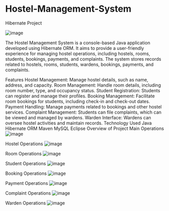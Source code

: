 # Hostel-Management-System
Hibernate Project

![image](https://github.com/user-attachments/assets/97504672-87c2-4ff7-a355-4f30ad3f4d42)

The Hostel Management System is a console-based Java application developed using Hibernate ORM. It aims to provide a user-friendly experience for managing hostel operations, including hostels, rooms, students, bookings, payments, and complaints. The system stores records related to hostels, rooms, students, wardens, bookings, payments, and complaints.

Features
Hostel Management: Manage hostel details, such as name, address, and capacity.
Room Management: Handle room details, including room number, type, and occupancy status.
Student Registration: Students can register and manage their profiles.
Booking Management: Facilitate room bookings for students, including check-in and check-out dates.
Payment Handling: Manage payments related to bookings and other hostel services.
Complaint Management: Students can file complaints, which can be viewed and managed by wardens.
Warden Interface: Wardens can oversee hostel activities and maintain records.
Technology Used
Java
Hibernate ORM
Maven
MySQL
Eclipse
Overview of Project
Main Operations
![image](https://github.com/user-attachments/assets/f525728c-b6c2-465e-8a12-1c14f49065eb)

Hostel Operations
![image](https://github.com/user-attachments/assets/ab4d4caf-b369-4758-93e9-9e438a71862f)

Room Operations
![image](https://github.com/user-attachments/assets/0a41f641-0020-4f12-a725-930a0b7cf12d)

Student Operations
![image](https://github.com/user-attachments/assets/1df7210e-3668-4b45-b20d-06071c2458da)

Booking Operations
![image](https://github.com/user-attachments/assets/af544335-46fa-461b-af12-4cc88799e4e1)

Payment Operations
![image](https://github.com/user-attachments/assets/3379d269-4f2d-47de-8ad4-fb73470a4d6f)

Complaint Operations
![image](https://github.com/user-attachments/assets/e07b1e84-aaf3-4265-b17b-b1c5deff4939)

Warden Operations
![image](https://github.com/user-attachments/assets/08e29950-da88-4c7e-a96d-d4575e2fba96)






